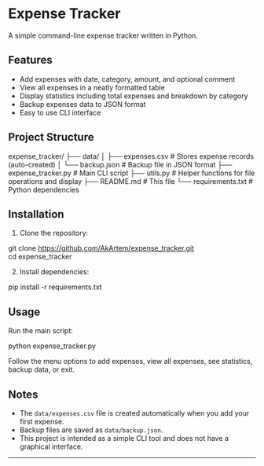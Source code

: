 # Expense Tracker

A simple command-line expense tracker written in Python.

## Features

- Add expenses with date, category, amount, and optional comment
- View all expenses in a neatly formatted table
- Display statistics including total expenses and breakdown by category
- Backup expenses data to JSON format
- Easy to use CLI interface

## Project Structure

expense_tracker/
├── data/
│   ├── expenses.csv # Stores expense records (auto-created)
│   └── backup.json # Backup file in JSON format
├── expense_tracker.py # Main CLI script
├── utils.py # Helper functions for file operations and display
├── README.md # This file
└── requirements.txt # Python dependencies

## Installation

1. Clone the repository:

git clone https://github.com/AkArtem/expense_tracker.git  
cd expense_tracker

2. Install dependencies:

pip install -r requirements.txt

## Usage

Run the main script:

python expense_tracker.py

Follow the menu options to add expenses, view all expenses, see statistics, backup data, or exit.

## Notes

- The `data/expenses.csv` file is created automatically when you add your first expense.  
- Backup files are saved as `data/backup.json`.  
- This project is intended as a simple CLI tool and does not have a graphical interface.

---